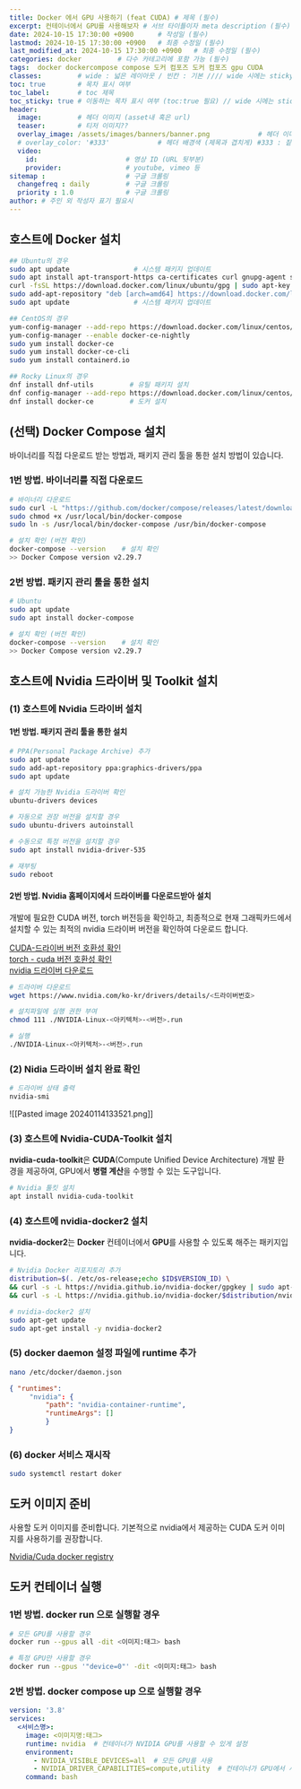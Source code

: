 ```yaml
---
title: Docker 에서 GPU 사용하기 (feat CUDA) # 제목 (필수)
excerpt: 컨테이너에서 GPU를 사용해보자 # 서브 타이틀이자 meta description (필수)
date: 2024-10-15 17:30:00 +0900      # 작성일 (필수)
lastmod: 2024-10-15 17:30:00 +0900   # 최종 수정일 (필수)
last_modified_at: 2024-10-15 17:30:00 +0900   # 최종 수정일 (필수)
categories: docker         # 다수 카테고리에 포함 가능 (필수)
tags:  docker dockercompose compose 도커 컴포즈 도커 컴포즈 gpu CUDA                   # 태그 복수개 가능 (필수)
classes:         # wide : 넓은 레이아웃 / 빈칸 : 기본 //// wide 시에는 sticky toc 불가
toc: true        # 목차 표시 여부
toc_label:       # toc 제목
toc_sticky: true # 이동하는 목차 표시 여부 (toc:true 필요) // wide 시에는 sticky toc 불가
header: 
  image:         # 헤더 이미지 (asset내 혹은 url)
  teaser:        # 티저 이미지??
  overlay_image: /assets/images/banners/banner.png            # 헤더 이미지 (제목과 겹치게)
  # overlay_color: '#333'            # 헤더 배경색 (제목과 겹치게) #333 : 짙은 회색 (필수)
  video:
    id:                      # 영상 ID (URL 뒷부분)
    provider:                # youtube, vimeo 등
sitemap :                    # 구글 크롤링
  changefreq : daily         # 구글 크롤링
  priority : 1.0             # 구글 크롤링
author: # 주인 외 작성자 표기 필요시
---
```

<!--postNo: 20241015_003-->


## 호스트에 Docker 설치  

```bash
## Ubuntu의 경우
sudo apt update                # 시스템 패키지 업데이트
sudo apt install apt-transport-https ca-certificates curl gnupg-agent software-properties-common
curl -fsSL https://download.docker.com/linux/ubuntu/gpg | sudo apt-key add - # gpg 키 추가
sudo add-apt-repository "deb [arch=amd64] https://download.docker.com/linux/ubuntu $(lsb_release -cs) stable" # 저장소 추가. 아키텍처가 arm64일 경우 [arch=arm64]로 변경
sudo apt update                # 시스템 패키지 업데이트

## CentOS의 경우
yum-config-manager --add-repo https://download.docker.com/linux/centos/docker-ce.repo
yum-config-manager --enable docker-ce-nightly
sudo yum install docker-ce
sudo yum install docker-ce-cli
sudo yum install containerd.io

## Rocky Linux의 경우
dnf install dnf-utils         # 유틸 패키지 설치
dnf config-manager --add-repo https://download.docker.com/linux/centos/docker-ce.repo                # 패키지 저장소 추가
dnf install docker-ce         # 도커 설치
```

## (선택) Docker Compose 설치  

바이너리를 직접 다운로드 받는 방법과, 패키지 관리 툴을 통한 설치 방법이 있습니다.  
### 1번 방법. 바이너리를 직접 다운로드  

```bash
# 바이너리 다운로드
sudo curl -L "https://github.com/docker/compose/releases/latest/download/docker-compose-$(uname -s)-$(uname -m)" -o /usr/local/bin/docker-compose
sudo chmod +x /usr/local/bin/docker-compose
sudo ln -s /usr/local/bin/docker-compose /usr/bin/docker-compose

# 설치 확인 (버전 확인)
docker-compose --version    # 설치 확인
>> Docker Compose version v2.29.7
```

### 2번 방법. 패키지 관리 툴을 통한 설치  

```bash
# Ubuntu
sudo apt update
sudo apt install docker-compose

# 설치 확인 (버전 확인)
docker-compose --version    # 설치 확인
>> Docker Compose version v2.29.7
```


## 호스트에 Nvidia 드라이버 및 Toolkit 설치  

### (1) 호스트에 Nvidia 드라이버 설치  

#### 1번 방법. 패키지 관리 툴을 통한 설치  

```bash
# PPA(Personal Package Archive) 추가
sudo apt update
sudo add-apt-repository ppa:graphics-drivers/ppa
sudo apt update

# 설치 가능한 Nvidia 드라이버 확인
ubuntu-drivers devices
```

```bash
# 자동으로 권장 버전을 설치할 경우
sudo ubuntu-drivers autoinstall

# 수동으로 특정 버전을 설치할 경우
sudo apt install nvidia-driver-535
```

```bash
# 재부팅
sudo reboot
```

#### 2번 방법. Nvidia 홈페이지에서 드라이버를 다운로드받아 설치  

개발에 필요한 CUDA 버전, torch 버전등을 확인하고, 최종적으로 현재 그래픽카드에서 설치할 수 있는 최적의 nvidia 드라이버 버전을 확인하여 다운로드 합니다.  

[CUDA-드라이버 버전 호환성 확인](https://docs.nvidia.com/cuda/cuda-toolkit-release-notes/index.html)  
[torch - cuda 버전 호환성 확인](https://pytorch.org/get-started/previous-versions/)  
[nvidia 드라이버 다운로드](https://www.nvidia.co.kr/Download/Find.aspx?lang=kr)  

```bash
# 드라이버 다운로드
wget https://www.nvidia.com/ko-kr/drivers/details/<드라이버번호>

# 설치파일에 실행 권한 부여
chmod 111 ./NVIDIA-Linux-<아키텍처>-<버전>.run

# 실행
./NVIDIA-Linux-<아키텍처>-<버전>.run
```


### (2) Nidia 드라이버 설치 완료 확인  

```bash
# 드라이버 상태 출력
nvidia-smi
```

![[Pasted image 20240114133521.png]]  

### (3) 호스트에 Nvidia-CUDA-Toolkit 설치  

**nvidia-cuda-toolkit**은 **CUDA**(Compute Unified Device Architecture) 개발 환경을 제공하여, GPU에서 **병렬 계산**을 수행할 수 있는 도구입니다.

```bash
# Nvidia 툴킷 설치
apt install nvidia-cuda-toolkit
```


### (4) 호스트에 nvidia-docker2 설치  

**nvidia-docker2**는 **Docker** 컨테이너에서 **GPU**를 사용할 수 있도록 해주는 패키지입니다.

```bash
# Nvidia Docker 리포지토리 추가
distribution=$(. /etc/os-release;echo $ID$VERSION_ID) \
&& curl -s -L https://nvidia.github.io/nvidia-docker/gpgkey | sudo apt-key add - \
&& curl -s -L https://nvidia.github.io/nvidia-docker/$distribution/nvidia-docker.list | sudo tee /etc/apt/sources.list.d/nvidia-docker.list

# nvidia-docker2 설치
sudo apt-get update
sudo apt-get install -y nvidia-docker2
```

### (5) docker daemon 설정 파일에 runtime 추가  

```bash
nano /etc/docker/daemon.json
```

```json
{ "runtimes": 
     "nvidia": {
         "path": "nvidia-container-runtime",
         "runtimeArgs": []
         }
}
```


### (6) docker 서비스 재시작  

```bash
sudo systemctl restart doker
```

## 도커 이미지 준비  

사용할 도커 이미지를 준비합니다. 기본적으로 nvidia에서 제공하는 CUDA 도커 이미지를 사용하기를 권장합니다.  

[Nvidia/Cuda docker registry](https://hub.docker.com/r/nvidia/cuda)  


## 도커 컨테이너 실행  

### 1번 방법. docker run 으로 실행할 경우  

```bash
# 모든 GPU를 사용할 경우
docker run --gpus all -dit <이미지:태그> bash
```

```bash
# 특정 GPU만 사용할 경우
docker run --gpus '"device=0"' -dit <이미지:태그> bash
```


### 2번 방법. docker compose up 으로 실행할 경우  


```yaml
version: '3.8'
services:
  <서비스명>:
    image: <이미지명:태그>
    runtime: nvidia  # 컨테이너가 NVIDIA GPU를 사용할 수 있게 설정
    environment:
      - NVIDIA_VISIBLE_DEVICES=all  # 모든 GPU를 사용
      - NVIDIA_DRIVER_CAPABILITIES=compute,utility  # 컨테이너가 GPU에서 사용할 수 있는 기능 지정
    command: bash
```